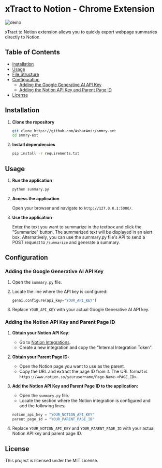 # xTract to Notion - Chrome Extension

![demo](https://s12.gifyu.com/images/S5N8U.gif)

xTract to Notion extension allows you to quickly export webpage summaries directly to Notion.

## Table of Contents

- [Installation](#installation)
- [Usage](#usage)
- [File Structure](#file-structure)
- [Configuration](#configuration)
  - [Adding the Google Generative AI API Key](#adding-the-google-generative-ai-api-key)
  - [Adding the Notion API Key and Parent Page ID](#adding-the-notion-api-key-and-parent-page-id)
- [License](#license)

## Installation

1. **Clone the repository**

   ```bash
   git clone https://github.com/AsharAmir/smmry-ext
   cd smmry-ext
   ```

2. **Install dependencies**

   ```bash
   pip install -r requirements.txt
   ```

## Usage

1. **Run the application**

   ```bash
   python summary.py
   ```

2. **Access the application**

   Open your browser and navigate to `http://127.0.0.1:5000/`.

3. **Use the application**

   Enter the text you want to summarize in the textbox and click the "Summarize" button. The summarized text will be displayed in an alert box. Alternatively, you can use the summary.py file's API to send a POST request to `/summarize` and generate a summary.

## Configuration

### Adding the Google Generative AI API Key

1. Open the `summary.py` file.
2. Locate the line where the API key is configured:

   ```python
   genai.configure(api_key="YOUR_API_KEY")
   ```

3. Replace `YOUR_API_KEY` with your actual Google Generative AI API key.

### Adding the Notion API Key and Parent Page ID

1. **Obtain your Notion API Key:**

   - Go to [Notion Integrations](https://www.notion.so/my-integrations).
   - Create a new integration and copy the "Internal Integration Token".

2. **Obtain your Parent Page ID:**

   - Open the Notion page you want to use as the parent.
   - Copy the URL and extract the page ID from it. The URL format is `https://www.notion.so/yourusername/Page-Name-<PAGE_ID>`.

3. **Add the Notion API Key and Parent Page ID to the application:**

   - Open the `summary.py` file.
   - Locate the section where the Notion integration is configured and add the following lines:

   ```python
   notion_api_key = "YOUR_NOTION_API_KEY"
   parent_page_id = "YOUR_PARENT_PAGE_ID"
   ```

4. Replace `YOUR_NOTION_API_KEY` and `YOUR_PARENT_PAGE_ID` with your actual Notion API key and parent page ID.

## License

This project is licensed under the MIT License.
